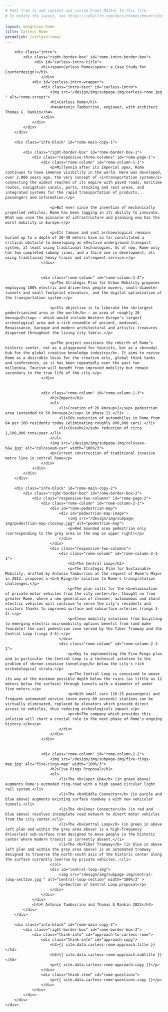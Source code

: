 ```yaml
---
# Feel free to add content and custom Front Matter to this file.
# To modify the layout, see https://jekyllrb.com/docs/themes/#overriding-theme-defaults

layout: mangroves-home
title: Carless Rome
permalink: /carless-rome/
---
```


<head>
    <meta charset="UTF-8" />
    <meta name="viewport" content="width=device-width">
</head>

<body id="carless-rome-body">
    <div id="wrapper">

        <div class="intro">
            <div class="right-border-box" id="rome-intro-border-box">
                 <div id="carless-intro-title">
                    <h1><span>Carless Rome</span>: a Case Study for Counterdesign?</h1>
                    </div>
                <div id="carless-intro-wrapper">
                    <div class="intro-text" id="carless-intro">
                        <img src="/design/img/subpage-img/carless-rome.jpg " alt="rome-street">
                        <h1>Carless Rome</h1>
                        <h4>Antonio Tamburrino, engineer, with architect Thomas G. Rankin</h4>
                    </div>
                </div>
            </div>
        </div>

        <div class="info-block" id="rome-main-copy-1">

            <div class="right-border-box" id="rome-border-box-1">
                <div class="responsive-three-columns" id="rome-page-1">
                    <div class="rome-column" id="rome-column-1-1">
                        <p>Millennia after its imperial apex, Rome continues to have immense visibility in the world. Here was developed, over 2,000 years ago, the very concept of <i>transportation system</i> connecting the widest reaches of its empire with paved roads, maritime routes, navigation canals, ports, stocking and rest areas, and integrated systems for the rapid transportation of products, passengers and information.</p>

                        <p>But ever since the invention of mechanically propelled vehicles, Rome has been lagging in its ability to innovate. What was once the pinnacle of infrastructure and planning now has the worst mobility in Europe.</p>

                        <p>Its famous and vast archaeological remains buried up to a depth of 30-40 meters have so far constituted a critical obstacle to developing an eﬀective underground transport system, at least using traditional technologies. As of now, Rome only has two completed subway lines, and a third one in development, all using traditional heavy trains and infrequent service.</p>
                    </div>
                    

                    <div class="rome-column" id="rome-column-1-2">
                        <p>The Strategic Plan for Urban Mobility proposes employing 100% electric and driverless people movers, small-diameter tunnels and small footprint elevators, and the digital optimization of the transportation system.</p>

                        <p>Its objective is to liberate the <b>largest pedestrianized area in the world</b> — an area of roughly 20 km<sup>2</sup> — which would include Western Europe’s largest archeological area and a rich ensemble of ancient, medieval, Renaissance, baroque and modern architectural and artistic treasures dispersed throughout the living city fabric.</p>

                        <p>The project envisions the rebirth of Rome’s historic center, not as a playground for tourists, but as a <b>nodal hub for the global creative knowledge industry</b>. It aims to revive Rome as a desirable locus for the creative arts, global think tanks and conferences, as it has been repeatedly over the past two millennia. Tourism will beneﬁt from improved mobility but remain secondary to the true life of the city.</p>
                    </div>

            
                    <div class="rome-column" id="rome-column-1-3">
                        <h2>Impact</h2>
                        <ul>
                            <li>Creation of 20 km<sup>2</sup> pedestrian area (extended to 50 km<sup>2</sup> in phase 2).</li>
                            <li>50% reduction of automobiles in Rome from 64 per 100 residents today (eliminating roughly 800,000 cars).</li>
                            <li>CO<sub>2</sub> reduction of circa 1,100,000 tons/year.</li>
                        </ul>
                        <img src="/design/img/subpage-img/colosseo-b&w.jpg" alt="colosseum-car" width="100%/3">
                        <p>Current construction of traditional invasive metro line in central Rome</p>
                    </div>
                </div>
            </div>
        </div>

        <div class="info-block" id="rome-main-copy-2">
            <div class="right-border-box" id="rome-border-box-2">
                <div class="responsive-two-columns" id="rome-page-2">
                    <div class="rome-column" id="rome-column-2-1">
                        <div id="rome-pedestrian-map">
                            <div id="pedestrian-map-image">
                                <img src="/design/img/subpage-img/pedestrian-map-closeup.jpg" alt="pedestrian-map">
                                <p>Red bounded area pedestrian only (corresponding to the grey area in the map on upper right)</p>
                            </div>
                        </div>
                        <div class="responsive-two-columns">
                            <div class="rome-column" id="rome-column-2-1-1">
                                <h2>The Central Loop</h2>
                                <p>The Strategic Plan for Sustainable Mobility, drafted by Antonio Tamburrino at the request of Rome's Mayor in 2012, proposes a <b>5 Ring</b> solution to Rome's transprotation challenges.</p>
                                <p>The plan calls for the <b>elimination of private motor vehicles from the city center</b>, thought no from greater Rome, where a new generation of cleaner, autonomous and shard electric vehicles will continue to serve the city's residents and visitors thanks to improved surface and subsurface arteries (rings 1-3).</p>
                                <p>Clean mobility solutions from bicycling to emerging electric micromobility options benefit from (and make feasible) the vast pedestrian zone served by the Tiber Tramway and the Central Loop (rings 4-5).</p>
                            </div>
                            <div class="rome-column" id="rome-column-2-1-2">
                                <p>Key to implementing the Five Rings plan and in particular the Central Loop is a technical solution to the problem of <b>non-invasive tunneling</b> below the city's rich archaeological strata.</p>
                                <p>The Central Loop is conceived to weave its way at the minimum possible depth below the ruins (as little as 12 meters below the surface) through tunnels with a diameter of under five meters.</p>
                                <p>With small cars (16-25 passengers) and frequent automated service (even every 60 seconds) stations can be virtually eliminated, replaced by elevators which provide direct access to vehicles, thus reducing archeologicals impact.</p>
                                <p><b>The company which provides this solution will chart a crucial role in the next phase of Rome's ongoing history.</b></p>
                            </div>
                        </div>
                    </div>

            
                    <div class="rome-column" id="rome-column-2-2">
                        <img src="/design/img/subpage-img/five-rings-map.jpg" alt="five-rings-map" width="100%/3">
                        <h2>Five Rings Proposal</h2>
                        <ol>
                            <li>The <b>Super GRA</b> (in green above) augments Rome's outmoded ring-road with a high speed circular light rail system.</li>
                            <li>The <b>Middle Connector</b> (in purple and blue above) augments existing surface roadway s with new vehicular tunnels.</li>
                            <li>The <b>Inner Connector</b> (in red and blue above) resolves incomplete road network to divert motor vehicles from the city center.</li>
                            <li>The <b>Central Loop</b> (in green in above left plan and within the grey area above) is a high-frequency driverless sub-surface tram designed to move people in the historic center where modern transit is currently absent.</li>
                            <li>The <b>Tiber Tramway</b> (in blue in above left plan and within the grey area above) is an automated tramway designed to traverse the north-south axis of the historic center along the surface currently overrun by private vehicles..</li>
                        </ol>
                        <div id="central-loop-img">
                            <img src="/design/img/subpage-img/central-loop-section.jpg " alt="central-loop-section" width="100%/3" >
                            <p>Section of Central Loop proposal</p>
                        </div>
                    </div>
                </div>
                <h4>© Antonio Tamburrino and Thomas G Rankin 2023</h4>
            </div>
        </div>

        <div class="info-block" id="rome-main-copy-3">
            <div class="right-border-box" id="rome-border-box-3">
                <div class="think-info" id="approach-to-carless-rome">
                    <div class="think-info" id="approach-copy">
                        <h3>{{ site.data.carless-rome-approach.title }}</h3>
                        <h5>{{ site.data.carless-rome-approach.subtitle }}</h5>
                        <p>{{ site.data.carless-rome-approach.copy }}</p>
                    </div>
                    <div class="think-item" id="rome-questions">
                        <p>{{ site.data.carless-rome-questions.copy }}</p>
                    </div>
                </div>
            </div>
        </div>
    </div>

</body>